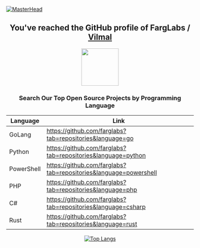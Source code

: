 [![MasterHead](https://rotschy.us/top.jpg?source=github_farglabs)](https://www.vilmal.com/)

<div align="center">

## You've reached the GitHub profile of FargLabs / [Vilmal](https://www.vilmal.com/)
  
[<img src="https://uploads-ssl.webflow.com/5da1500e5ac6b059c918c38a/5da150c861e6693a276c0f08_icon_vilmal-p-500.png" width="100pxl">](https://www.vilmal.com/)

### Search Our Top Open Source Projects by Programming Language ##
| Language | Link |
| -------- | ---- |
| GoLang   | https://github.com/farglabs?tab=repositories&language=go |
| Python   | https://github.com/farglabs?tab=repositories&language=python |
| PowerShell | https://github.com/farglabs?tab=repositories&language=powershell |
| PHP      | https://github.com/farglabs?tab=repositories&language=php |
| C#       | https://github.com/farglabs?tab=repositories&language=csharp |
| Rust     | https://github.com/farglabs?tab=repositories&language=rust |



[![Top Langs](https://github-readme-stats.vercel.app/api/top-langs/?username=farglabs&langs_count=6)](https://github.com/anuraghazra/github-readme-stats)

</div>
